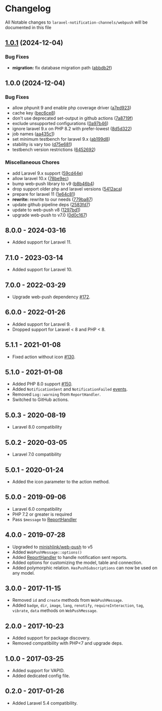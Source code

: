 # Changelog

All Notable changes to `laravel-notification-channels/webpush` will be documented in this file

## [1.0.1](https://github.com/xcoorp/laravel-webpush-notifications/compare/v1.0.0...v1.0.1) (2024-12-04)


### Bug Fixes

* **migration:** fix database migration path ([abbdb2f](https://github.com/xcoorp/laravel-webpush-notifications/commit/abbdb2fb3f8604e2b5ca2e99a4b5cfc12a072e24))

## 1.0.0 (2024-12-04)


### Bug Fixes

* allow phpunit 9 and enable php coverage driver ([a7ed923](https://github.com/xcoorp/laravel-webpush-notifications/commit/a7ed923b84ec4862b08c1ba497c29cf015cc8332))
* cache key ([bec6ce8](https://github.com/xcoorp/laravel-webpush-notifications/commit/bec6ce80dfcad9ef55112c4f442ca8e37a946e7a))
* don't use deprecated set-output in github actions ([7a8719f](https://github.com/xcoorp/laravel-webpush-notifications/commit/7a8719f795616881b9ba982c9fb4fe1427d131b2))
* exclude unsupported configurations ([0a97b46](https://github.com/xcoorp/laravel-webpush-notifications/commit/0a97b467cb880c3978f8da94633bf9788915916c))
* ignore laravel 9.x on PHP 8.2 with prefer-lowest ([8d5d322](https://github.com/xcoorp/laravel-webpush-notifications/commit/8d5d322f1182ed5d31d79dd2555330f48b31d30b))
* job names ([aa435c1](https://github.com/xcoorp/laravel-webpush-notifications/commit/aa435c1c40a9ea6d5ee6929ca1fc62c65cdfc698))
* set minimum testbench for laravel 9.x ([ab199d8](https://github.com/xcoorp/laravel-webpush-notifications/commit/ab199d8b46be7ddf573f4418e605d105c4a2cfa7))
* stability is vary too ([d75e681](https://github.com/xcoorp/laravel-webpush-notifications/commit/d75e681112dff59829470d01d7019a58274686ab))
* testbench version restrictions ([6452692](https://github.com/xcoorp/laravel-webpush-notifications/commit/6452692b8adcce6e973e45350790a264de091630))


### Miscellaneous Chores

* add Laravel 9.x support ([59cd44e](https://github.com/xcoorp/laravel-webpush-notifications/commit/59cd44eb51b149d8b8db658ddcb44af9f4797584))
* allow laravel 10.x ([78be9ec](https://github.com/xcoorp/laravel-webpush-notifications/commit/78be9ec905576646b1351025c66a241c1653a1bf))
* bump web-push library to v9 ([b8b46b4](https://github.com/xcoorp/laravel-webpush-notifications/commit/b8b46b477bea6afbad9d851b75e1e9e9fbfea95b))
* drop support older php and laravel versions ([5412aca](https://github.com/xcoorp/laravel-webpush-notifications/commit/5412acae68a85dd9308eb58eb514123389876d90))
* prepare for laravel 11 ([1e64c81](https://github.com/xcoorp/laravel-webpush-notifications/commit/1e64c81847cf67217e42d19dbd954cce4e54e88a))
* **rewrite:** rewrite to our needs ([779ba87](https://github.com/xcoorp/laravel-webpush-notifications/commit/779ba8755aa82570add5b0eb7ef84512b2c62877))
* update github pipeline deps ([2583fd7](https://github.com/xcoorp/laravel-webpush-notifications/commit/2583fd76aa84edd17579ce86f3f18173b1ff89fe))
* update to web-push v8 ([1297bd1](https://github.com/xcoorp/laravel-webpush-notifications/commit/1297bd18abbf3141643a48896d233542baa98390))
* upgrade web-push to v7.0 ([0d0c167](https://github.com/xcoorp/laravel-webpush-notifications/commit/0d0c167c942d5f9e2cc4e60ba53e2e768ec28656))

## 8.0.0 - 2024-03-16

- Added support for Laravel 11.
  
## 7.1.0 - 2023-03-14

- Added support for Laravel 10.

## 7.0.0 - 2022-03-29

- Upgrade web-push dependency [#172](https://github.com/laravel-notification-channels/webpush/pull/172). 

## 6.0.0 - 2022-01-26

- Added support for Laravel 9.
- Dropped support for Laravel < 8 and PHP < 8.

## 5.1.1 - 2021-01-08

- Fixed action without icon [#130](https://github.com/laravel-notification-channels/webpush/issues/130).

## 5.1.0 - 2021-01-08

- Added PHP 8.0 support [#150](https://github.com/laravel-notification-channels/webpush/pull/150).
- Added `NotificationSent` and `NotificationFailed` [events](/src/Events).
- Removed `Log::warning` from `ReportHandler`.
- Switched to GitHub actions. 

## 5.0.3 - 2020-08-19

- Laravel 8.0 compatibility 

## 5.0.2 - 2020-03-05

- Laravel 7.0 compatibility 

## 5.0.1 - 2020-01-24

- Added the icon parameter to the action method.

## 5.0.0 - 2019-09-06

- Laravel 6.0 compatibility
- PHP 7.2 or greater is required
- Pass `$message` to [ReportHandler](/src/ReportHandler.php)

## 4.0.0 - 2019-07-28

- Upgraded to [minishlink/web-push](https://github.com/web-push-libs/web-push-php/releases) to v5
- Added `WebPushMessage::options()`
- Added [ReportHandler](/src/ReportHandler.php) to handle notification sent reports.
- Added options for customizing the model, table and connection.
- Added polymorphic relation. `HasPushSubscriptions` can now be used on any model.

## 3.0.0 - 2017-11-15

- Removed `id` and `create` methods from `WebPushMessage`.
- Added `badge`, `dir`, `image`, `lang`, `renotify`, `requireInteraction`, `tag`, `vibrate`, `data` methods on `WebPushMessage`.

## 2.0.0 - 2017-10-23

- Added support for package discovery.
- Removed compatibility with PHP<7 and upgrade deps.

## 1.0.0 - 2017-03-25

- Added support for VAPID.
- Added dedicated config file.

## 0.2.0 - 2017-01-26

- Added Laravel 5.4 compatibility.
